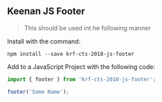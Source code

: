 ## Keenan JS Footer

>This should be used int he following manner

Install with the command:

```
npm install --save krf-cts-2018-js-footer
```

Add to a JavaScript Project with the following code:

```javascript
import { footer } from 'krf-cts-2018-js-footer';

footer('Some Name');
```